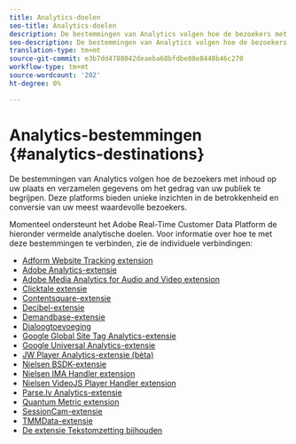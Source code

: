 ```yaml
---
title: Analytics-doelen
seo-title: Analytics-doelen
description: De bestemmingen van Analytics volgen hoe de bezoekers met inhoud op uw plaats en verzamelen gegevens om het gedrag van uw publiek te begrijpen. Deze platforms bieden unieke inzichten in de betrokkenheid en conversie van uw meest waardevolle bezoekers.
seo-description: De bestemmingen van Analytics volgen hoe de bezoekers met inhoud op uw plaats en verzamelen gegevens om het gedrag van uw publiek te begrijpen. Deze platforms bieden unieke inzichten in de betrokkenheid en conversie van uw meest waardevolle bezoekers.
translation-type: tm+mt
source-git-commit: e3b7dd4788042deaeba68bfdbe08e8448b46c270
workflow-type: tm+mt
source-wordcount: '202'
ht-degree: 0%

---
```



# Analytics-bestemmingen {#analytics-destinations}

De bestemmingen van Analytics volgen hoe de bezoekers met inhoud op uw plaats en verzamelen gegevens om het gedrag van uw publiek te begrijpen. Deze platforms bieden unieke inzichten in de betrokkenheid en conversie van uw meest waardevolle bezoekers.

Momenteel ondersteunt het Adobe Real-Time Customer Data Platform de hieronder vermelde analytische doelen. Voor informatie over hoe te met deze bestemmingen te verbinden, zie de individuele verbindingen:

* [Adform Website Tracking extension](/help/rtcdp/destinations/adform-extension.md)
* [Adobe Analytics-extensie](/help/rtcdp/destinations/adobe-analytics-extension.md)
* [Adobe Media Analytics for Audio and Video extension](/help/rtcdp/destinations/adobe-video-analytics-extension.md)
* [Clicktale extensie](/help/rtcdp/destinations/clicktale-extension.md)
* [Contentsquare-extensie](/help/rtcdp/destinations/contentsquare-extension.md)
* [Decibel-extensie](/help/rtcdp/destinations/decibel-extension.md)
* [Demandbase-extensie](/help/rtcdp/destinations/demandbase-extension.md)
* [Dialoogtoevoeging](/help/rtcdp/destinations/dialogtech-extension.md)
* [Google Global Site Tag Analytics-extensie](/help/rtcdp/destinations/gtag-analytics-extension.md)
* [Google Universal Analytics-extensie](/help/rtcdp/destinations/google-universal-analytics-extension.md)
* [JW Player Analytics-extensie (bèta)](/help/rtcdp/destinations/jw-player-analytics-extension.md)
* [Nielsen BSDK-extensie](nielsen-bsdk-extension.md)
* [Nielsen IMA Handler extension](nielsen-ima-extension.md)
* [Nielsen VideoJS Player Handler extension](nielsen-videojs-extension.md)
* [Parse.ly Analytics-extensie](parsely-extension.md)
* [Quantum Metric extension](quantum-metric-extension.md)
* [SessionCam-extensie](sessioncam-extension.md)
* [TMMData-extensie](tmmdata-extension.md)
* [De extensie Tekstomzetting bijhouden](yext-extension.md)
